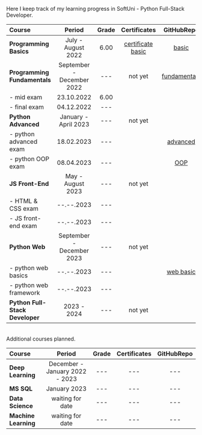 Here I keep track of my learning progress in SoftUni - Python Full-Stack Developer.

| Course                          |          Period           | Grade |    Certificates     |   GitHubRepo   |
|:--------------------------------|:-------------------------:|:-----:|:-------------------:|:--------------:|
| **Programming Basics**          |    July - August 2022     | 6.00  | [certificate basic] |    [basic]     |
| **Programming Fundamentals**    | September - December 2022 |  ---  |       not yet       | [fundamentals] |
| - mid exam                      |        23.10.2022         | 6.00  |                     |                |
| - final exam                    |        04.12.2022         |  ---  |                     |                |
| **Python Advanced**             |   January - April 2023    |  ---  |       not yet       |                |
| - python advanced exam          |        18.02.2023         |  ---  |                     |   [advanced]   |
| - python OOP exam               |        08.04.2023         |  ---  |                     |     [OOP]      |
| **JS Front-End**                |     May - August 2023     |  ---  |       not yet       |                |
| - HTML & CSS exam               |        --.--.2023         |  ---  |                     |                |
| - JS front-end exam             |        --.--.2023         |  ---  |                     |                |
| **Python Web**                  | September - December 2023 |  ---  |       not yet       |                |
| - python web basics             |        --.--.2023         |  ---  |                     |  [web basic]   |
| - python web framework          |        --.--.2023         |  ---  |                     |                |
| **Python Full-Stack Developer** |        2023 - 2024        |  ---  |       not yet       |                |

[basic]:https://github.com/VelinIliev/python-basic-softuni
[fundamentals]: https://github.com/VelinIliev/python-fundamentals-softuni
[advanced]: https://github.com/VelinIliev/python-advanced-softuni
[OOP]: https://github.com/VelinIliev/python_oop_softuni
[web basic]: https://github.com/VelinIliev/python_web_basics

[certificate basic]:https://softuni.bg/certificates/details/140540/cdc98c99

<br>
Additional courses planned.

| Course                 |             Period             | Grade | Certificates | GitHubRepo |
|:-----------------------|:------------------------------:|:-----:|:------------:|:----------:|
| **Deep Learning**      | December - January 2022 - 2023 |  ---  |     ---      |    ---     |
| **MS SQL**             |          January 2023          |  ---  |     ---      |    ---     |
| **Data Science**       |        waiting for date        |  ---  |     ---      |    ---     |
| **Machine Learning**   |        waiting for date        |  ---  |     ---      |    ---     |
